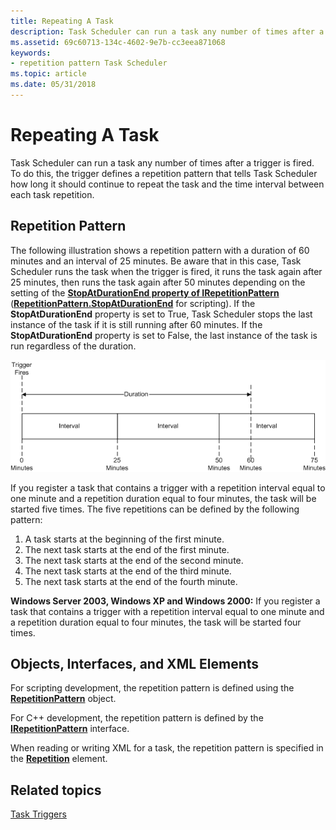 ```yaml
---
title: Repeating A Task
description: Task Scheduler can run a task any number of times after a trigger is fired.
ms.assetid: 69c60713-134c-4602-9e7b-cc3eea871068
keywords:
- repetition pattern Task Scheduler
ms.topic: article
ms.date: 05/31/2018
---
```


# Repeating A Task

Task Scheduler can run a task any number of times after a trigger is fired. To do this, the trigger defines a repetition pattern that tells Task Scheduler how long it should continue to repeat the task and the time interval between each task repetition.

## Repetition Pattern

The following illustration shows a repetition pattern with a duration of 60 minutes and an interval of 25 minutes. Be aware that in this case, Task Scheduler runs the task when the trigger is fired, it runs the task again after 25 minutes, then runs the task again after 50 minutes depending on the setting of the [**StopAtDurationEnd property of IRepetitionPattern**](/windows/desktop/api/taskschd/nf-taskschd-irepetitionpattern-get_stopatdurationend) ([**RepetitionPattern.StopAtDurationEnd**](repetitionpattern-stopatdurationend.md) for scripting). If the **StopAtDurationEnd** property is set to True, Task Scheduler stops the last instance of the task if it is still running after 60 minutes. If the **StopAtDurationEnd** property is set to False, the last instance of the task is run regardless of the duration.

![trigger repetition pattern](images/repetition-pattern.png)

If you register a task that contains a trigger with a repetition interval equal to one minute and a repetition duration equal to four minutes, the task will be started five times. The five repetitions can be defined by the following pattern:

1.  A task starts at the beginning of the first minute.
2.  The next task starts at the end of the first minute.
3.  The next task starts at the end of the second minute.
4.  The next task starts at the end of the third minute.
5.  The next task starts at the end of the fourth minute.

**Windows Server 2003, Windows XP and Windows 2000:** If you register a task that contains a trigger with a repetition interval equal to one minute and a repetition duration equal to four minutes, the task will be started four times.

## Objects, Interfaces, and XML Elements

For scripting development, the repetition pattern is defined using the [**RepetitionPattern**](repetitionpattern.md) object.

For C++ development, the repetition pattern is defined by the [**IRepetitionPattern**](/windows/desktop/api/taskschd/nn-taskschd-irepetitionpattern) interface.

When reading or writing XML for a task, the repetition pattern is specified in the [**Repetition**](taskschedulerschema-repetition-triggerbasetype-element.md) element.

## Related topics

<dl> <dt>

[Task Triggers](task-triggers.md)
</dt> </dl>

 

 




